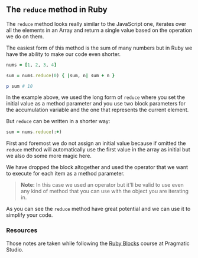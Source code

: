 ## The `reduce` method in Ruby

The `reduce` method looks really similar to the JavaScript one, iterates over all the elements in an Array and return a single value based on the operation we do on them.

The easiest form of this method is the sum of many numbers but in Ruby we have the ability to make our code even shorter.
```ruby
nums = [1, 2, 3, 4]

sum = nums.reduce(0) { |sum, n| sum + n }

p sum # 10
```

In the example above, we used the long form of `reduce` where you set the initial value as a method parameter and you use two block parameters for the accumulation variable and the one that represents the current element.

But `reduce` can be written in a shorter way:
```ruby
sum = nums.reduce(:+)
```

First and foremost we do not assign an initial value because if omitted the `reduce` method will automatically use the first value in the array as initial but we also do some more magic here.

We have dropped the block altogether and used the operator that we want to execute for each item as a method parameter.

> **Note:** In this case we used an operator but it'll be valid to use even any kind of method that you can use with the object you are iterating in.

As you can see the `reduce` method have great potential and we can use it to simplify your code.

### Resources
Those notes are taken while following the [Ruby Blocks](https://pragmaticstudio.com/ruby-blocks) course at Pragmatic Studio.
